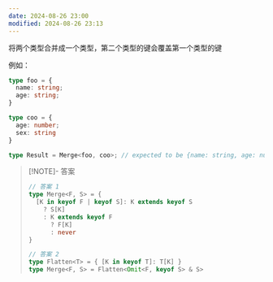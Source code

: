 ```yaml
---
date: 2024-08-26 23:00
modified: 2024-08-26 23:13
---
```


将两个类型合并成一个类型，第二个类型的键会覆盖第一个类型的键

例如：

```ts
type foo = {
  name: string;
  age: string;
}

type coo = {
  age: number;
  sex: string
}

type Result = Merge<foo, coo>; // expected to be {name: string, age: number, sex: string}
```

> [!NOTE]- 答案
> 
> ```ts
> // 答案 1
> type Merge<F, S> = {
>   [K in keyof F | keyof S]: K extends keyof S
>     ? S[K]
>     : K extends keyof F
>       ? F[K]
>       : never
> }
> 
> // 答案 2
> type Flatten<T> = { [K in keyof T]: T[K] }
> type Merge<F, S> = Flatten<Omit<F, keyof S> & S>
> ```
